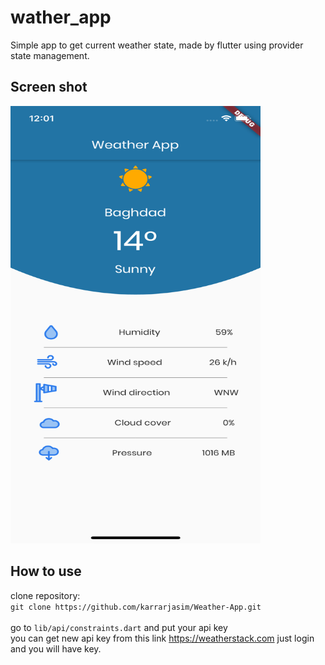 # wather_app

Simple app to get current weather state, made by flutter using provider state management.<br>

## Screen shot 
<img src="https://github.com/karrarjasim/Weather-App/blob/master/screenshot/%20ScreenShot.png" width="400" height="700"/>


## How to use

clone  repository: <br>
`git clone https://github.com/karrarjasim/Weather-App.git` <br><br>
go to `lib/api/constraints.dart` and put your api key <br>
you can get new api key from this link https://weatherstack.com just login and you will have key.
